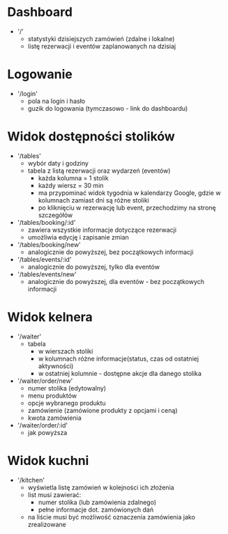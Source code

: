 # Dashboard

- '/'
  - statystyki dzisiejszych zamówień (zdalne i lokalne)
  - listę rezerwacji i eventów zaplanowanych na dzisiaj

# Logowanie

- '/login'
  - pola na login i hasło
  - guzik do logowania (tymczasowo - link do dashboardu)

# Widok dostępności stolików

- '/tables'
  - wybór daty i godziny
  - tabela z listą rezerwacji oraz wydarzeń (eventów)
    - każda kolumna = 1 stolik
    - każdy wiersz = 30 min
    - ma przypominać widok tygodnia w kalendarzy Google, gdzie w kolumnach zamiast dni są różne stoliki
    - po kliknięciu w rezerwację lub event, przechodzimy na stronę szczegółów
- '/tables/booking/:id'
  - zawiera wszystkie informacje dotyczące rezerwacji
  - umożliwia edycję i zapisanie zmian
- '/tables/booking/new'
  - analogicznie do powyższej, bez początkowych informacji
- '/tables/events/:id'
  - analogicznie do powyższej, tylko dla eventów
- '/tables/events/new'
  - analogicznie do powyższej, dla eventów - bez początkowych informacji


# Widok kelnera

- '/waiter'
  - tabela
    - w wierszach stoliki
    - w kolumnach różne informacje(status, czas od ostatniej aktywności)
    - w ostatniej kolumnie - dostępne akcje dla danego stolika
- '/waiter/order/new'
  - numer stolika (edytowalny)
  - menu produktów
  - opcje wybranego produktu
  - zamówienie (zamówione produkty z opcjami i ceną)
  - kwota zamówienia
- '/waiter/order/:id'
  - jak powyższa

# Widok kuchni

- '/kitchen'
  - wyświetla listę zamówień w kolejności ich złożenia
  - list musi zawierać:
    - numer stolika (lub zamówienia zdalnego)
    - pełne informacje dot. zamówionych dań
  - na liście musi być możliwość oznaczenia zamówienia jako zrealizowane